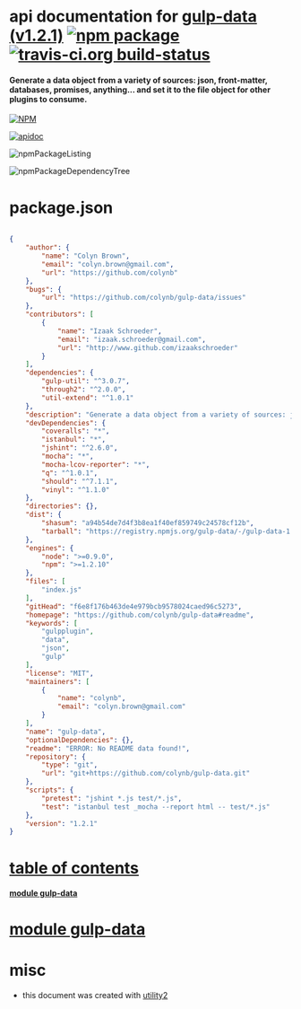 # api documentation for  [gulp-data (v1.2.1)](https://github.com/colynb/gulp-data#readme)  [![npm package](https://img.shields.io/npm/v/npmdoc-gulp-data.svg?style=flat-square)](https://www.npmjs.org/package/npmdoc-gulp-data) [![travis-ci.org build-status](https://api.travis-ci.org/npmdoc/node-npmdoc-gulp-data.svg)](https://travis-ci.org/npmdoc/node-npmdoc-gulp-data)
#### Generate a data object from a variety of sources: json, front-matter, databases, promises, anything... and set it to the file object for other plugins to consume.

[![NPM](https://nodei.co/npm/gulp-data.png?downloads=true)](https://www.npmjs.com/package/gulp-data)

[![apidoc](https://npmdoc.github.io/node-npmdoc-gulp-data/build/screenCapture.buildNpmdoc.browser._2Fhome_2Ftravis_2Fbuild_2Fnpmdoc_2Fnode-npmdoc-gulp-data_2Ftmp_2Fbuild_2Fapidoc.html.png)](https://npmdoc.github.io/node-npmdoc-gulp-data/build/apidoc.html)

![npmPackageListing](https://npmdoc.github.io/node-npmdoc-gulp-data/build/screenCapture.npmPackageListing.svg)

![npmPackageDependencyTree](https://npmdoc.github.io/node-npmdoc-gulp-data/build/screenCapture.npmPackageDependencyTree.svg)



# package.json

```json

{
    "author": {
        "name": "Colyn Brown",
        "email": "colyn.brown@gmail.com",
        "url": "https://github.com/colynb"
    },
    "bugs": {
        "url": "https://github.com/colynb/gulp-data/issues"
    },
    "contributors": [
        {
            "name": "Izaak Schroeder",
            "email": "izaak.schroeder@gmail.com",
            "url": "http://www.github.com/izaakschroeder"
        }
    ],
    "dependencies": {
        "gulp-util": "^3.0.7",
        "through2": "^2.0.0",
        "util-extend": "^1.0.1"
    },
    "description": "Generate a data object from a variety of sources: json, front-matter, databases, promises, anything... and set it to the file object for other plugins to consume.",
    "devDependencies": {
        "coveralls": "*",
        "istanbul": "*",
        "jshint": "^2.6.0",
        "mocha": "*",
        "mocha-lcov-reporter": "*",
        "q": "^1.0.1",
        "should": "^7.1.1",
        "vinyl": "^1.1.0"
    },
    "directories": {},
    "dist": {
        "shasum": "a94b54de7d4f3b8ea1f40ef859749c24578cf12b",
        "tarball": "https://registry.npmjs.org/gulp-data/-/gulp-data-1.2.1.tgz"
    },
    "engines": {
        "node": ">=0.9.0",
        "npm": ">=1.2.10"
    },
    "files": [
        "index.js"
    ],
    "gitHead": "f6e8f176b463de4e979bcb9578024caed96c5273",
    "homepage": "https://github.com/colynb/gulp-data#readme",
    "keywords": [
        "gulpplugin",
        "data",
        "json",
        "gulp"
    ],
    "license": "MIT",
    "maintainers": [
        {
            "name": "colynb",
            "email": "colyn.brown@gmail.com"
        }
    ],
    "name": "gulp-data",
    "optionalDependencies": {},
    "readme": "ERROR: No README data found!",
    "repository": {
        "type": "git",
        "url": "git+https://github.com/colynb/gulp-data.git"
    },
    "scripts": {
        "pretest": "jshint *.js test/*.js",
        "test": "istanbul test _mocha --report html -- test/*.js"
    },
    "version": "1.2.1"
}
```



# <a name="apidoc.tableOfContents"></a>[table of contents](#apidoc.tableOfContents)

#### [module gulp-data](#apidoc.module.gulp-data)



# <a name="apidoc.module.gulp-data"></a>[module gulp-data](#apidoc.module.gulp-data)



# misc
- this document was created with [utility2](https://github.com/kaizhu256/node-utility2)
